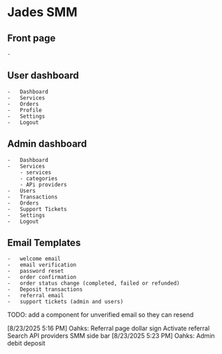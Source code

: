 # Jades SMM

## Front page
    -   

## User dashboard
    -   Dashboard
    -   Services
    -   Orders
    -   Profile
    -   Settings
    -   Logout



## Admin dashboard 
    -   Dashboard
    -   Services
        - services
        - categories
        - APi providers
    -   Users
    -   Transactions
    -   Orders
    -   Support Tickets
    -   Settings
    -   Logout


## Email Templates
    -   welcome email
    -   email verification
    -   password reset
    -   order confirmation
    -   order status change (completed, failed or refunded)
    -   Deposit transactions
    -   referral email
    -   support tickets (admin and users)
    

TODO: add a component for unverified email so they can resend

[8/23/2025 5:16 PM] Oahks: Referral page dollar sign 
Activate referral
Search API providers
SMM side bar
[8/23/2025 5:23 PM] Oahks: Admin debit deposit